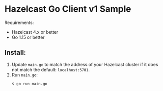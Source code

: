 # Hazelcast Go Client v1 Sample

Requirements:
* Hazelcast 4.x or better
* Go 1.15 or better


## Install:

1. Update `main.go` to match the address of your Hazelcast cluster if it does not match the default: `localhost:5701`.
2. Run `main.go`:
    ```
    $ go run main.go
    ```
